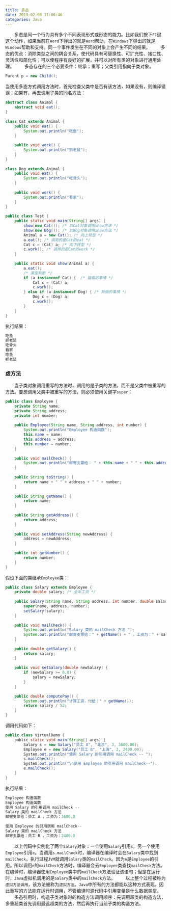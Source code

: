 ```yaml
---
title: 多态
date: 2019-02-08 11:00:46
categories: Java
---
```

&emsp;&emsp;多态是同一个行为具有多个不同表现形式或形态的能力。比如我们按下`F1`键这个动作，如果当前在`Word`下弹出的就是`Word`帮助，在`Windows`下弹出的就是`Windows`帮助和支持。同一个事件发生在不同的对象上会产生不同的结果。
&emsp;&emsp;多态的优点：消除类型之间的耦合关系，使代码具有可替换性、可扩充性、接口性、灵活性和简化性；可以使程序有良好的扩展，并可以对所有类的对象进行通用处理。
&emsp;&emsp;多态存在的三个必要条件：继承；重写；父类引用指向子类对象。

``` java
Parent p = new Child();
```

当使用多态方式调用方法时，首先检查父类中是否有该方法，如果没有，则编译错误；如果有，再去调用子类的同名方法：

``` java
abstract class Animal {
    abstract void eat();
}
​
class Cat extends Animal {
    public void eat() {
        System.out.println("吃鱼");
    }
​
    public void work() {
        System.out.println("抓老鼠");
    }
}
​
class Dog extends Animal {
    public void eat() {
        System.out.println("吃骨头");
    }
​
    public void work() {
        System.out.println("看家");
    }
}
​
public class Test {
    public static void main(String[] args) {
        show(new Cat()); /* 以Cat对象调用show方法 */
        show(new Dog()); /* 以Dog对象调用show方法 */
        Animal a = new Cat(); /* 向上转型 */
        a.eat(); /* 调用的是Cat的eat */
        Cat c = (Cat) a; /* 向下转型 */
        c.work(); /* 调用的是Cat的work */
    }
​
    public static void show(Animal a) {
        a.eat();
        /* 类型判断 */
        if (a instanceof Cat) {  /* 猫做的事情 */
            Cat c = (Cat) a;
            c.work();
        } else if (a instanceof Dog) { /* 狗做的事情 */
            Dog c = (Dog) a;
            c.work();
        }
    }
}
```

执行结果：

``` java
吃鱼
抓老鼠
吃骨头
看家
吃鱼
抓老鼠
```

### 虚方法

&emsp;&emsp;当子类对象调用重写的方法时，调用的是子类的方法，而不是父类中被重写的方法。要想调用父类中被重写的方法，则必须使用关键字`super`：

``` java
public class Employee {
    private String name;
    private String address;
    private int number;
​
    public Employee(String name, String address, int number) {
        System.out.println("Employee 构造函数");
        this.name = name;
        this.address = address;
        this.number = number;
    }
​
    public void mailCheck() {
        System.out.println("邮寄支票给： " + this.name + " " + this.address);
    }
​
    public String toString() {
        return name + " " + address + " " + number;
    }
​
    public String getName() {
        return name;
    }
​
    public String getAddress() {
        return address;
    }
​
    public void setAddress(String newAddress) {
        address = newAddress;
    }
​
    public int getNumber() {
        return number;
    }
}
```

假设下面的类继承`Employee`类：

``` java
public class Salary extends Employee {
    private double salary; /* 全年工资 */
​
    public Salary(String name, String address, int number, double salary) {
        super(name, address, number);
        setSalary(salary);
    }
​
    public void mailCheck() {
        System.out.println("Salary 类的 mailCheck 方法 ");
        System.out.println("邮寄支票给：" + getName() + " ，工资为：" + salary);
    }
​
    public double getSalary() {
        return salary;
    }
​
    public void setSalary(double newSalary) {
        if (newSalary >= 0.0) {
            salary = newSalary;
        }
    }
​
    public double computePay() {
        System.out.println("计算工资，付给：" + getName());
        return salary / 52;
    }
}
```

调用代码如下：

``` java
public class VirtualDemo {
    public static void main(String[] args) {
        Salary s = new Salary("员工 A", "北京", 3, 3600.00);
        Employee e = new Salary("员工 B", "上海", 2, 2400.00);
        System.out.println("使用 Salary 的引用调用 mailCheck -- ");
        s.mailCheck();
        System.out.println("\n使用 Employee 的引用调用 mailCheck--");
        e.mailCheck();
    }
}
```

执行结果：

``` java
Employee 构造函数
Employee 构造函数
使用 Salary 的引用调用 mailCheck --
Salary 类的 mailCheck 方法
邮寄支票给：员工 A ，工资为：3600.0
​
使用 Employee 的引用调用 mailCheck--
Salary 类的 mailCheck 方法
邮寄支票给：员工 B ，工资为：2400.0
```

&emsp;&emsp;以上代码中实例化了两个`Salary`对象：一个使用`Salary`引用`s`，另一个使用`Employee`引用`e`。当调用`s.mailCheck`时，编译器在编译时会在`Salary`类中找到`mailCheck`，执行过程`JVM`就调用`Salary`类的`mailCheck`。因为`e`是`Employee`的引用，所以调用`e`的`mailCheck`方法时，编译器会去`Employee`类查找`mailCheck`方法。在编译时，编译器使用`Employee`类中的`mailCheck`方法验证该语句；但是在运行时，`Java`虚拟机调用的是`Salary`类中的`mailCheck`方法。
&emsp;&emsp;以上整个过程被称为`虚拟方法调用`，该方法被称为`虚拟方法`。`Java`中所有的方法都能以这种方式表现，因此重写的方法能在运行时调用，不管编译时源代码中引用变量是什么数据类型。
&emsp;&emsp;多态引用时，构造子类对象时的构造方法调用顺序：先调用超类的构造方法，多重超类首先调用最远超类的方法，然后再执行当前子类的构造方法。